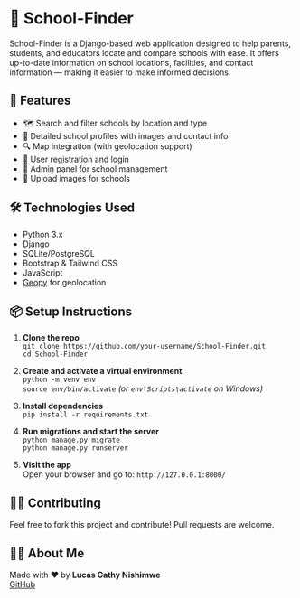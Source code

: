 # 🏫 School-Finder

School-Finder is a Django-based web application designed to help parents, students, and educators locate and compare schools with ease. It offers up-to-date information on school locations, facilities, and contact information — making it easier to make informed decisions.

## 🚀 Features

- 🗺️ Search and filter schools by location and type  
- 🏫 Detailed school profiles with images and contact info  
- 🔍 Map integration (with geolocation support)  
- 👤 User registration and login  
- 📝 Admin panel for school management  
- 📸 Upload images for schools  

## 🛠️ Technologies Used

- Python 3.x  
- Django  
- SQLite/PostgreSQL  
- Bootstrap & Tailwind CSS  
- JavaScript  
- [Geopy](https://pypi.org/project/geopy/) for geolocation  

## 📦 Setup Instructions

1. **Clone the repo**  
   `git clone https://github.com/your-username/School-Finder.git`  
   `cd School-Finder`  

2. **Create and activate a virtual environment**  
   `python -m venv env`  
   `source env/bin/activate` *(or `env\Scripts\activate` on Windows)*  

3. **Install dependencies**  
   `pip install -r requirements.txt`  

4. **Run migrations and start the server**  
   `python manage.py migrate`  
   `python manage.py runserver`  

5. **Visit the app**  
   Open your browser and go to: `http://127.0.0.1:8000/`  

## 🧑‍💻 Contributing

Feel free to fork this project and contribute! Pull requests are welcome.


## 🙋‍♀️ About Me

Made with ❤️ by **Lucas Cathy Nishimwe**  
[GitHub](https://github.com/LucasCatty)
